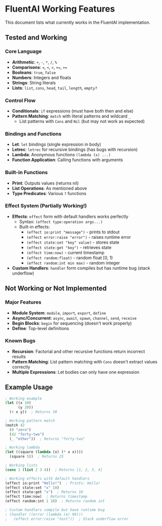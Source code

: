 # FluentAI Working Features

This document lists what currently works in the FluentAI implementation.

## Tested and Working

### Core Language
- **Arithmetic**: `+`, `-`, `*`, `/`, `%`
- **Comparisons**: `=`, `<`, `>`, `<=`, `>=`  
- **Booleans**: `true`, `false`
- **Numbers**: Integers and floats
- **Strings**: String literals
- **Lists**: `list`, `cons`, `head`, `tail`, `length`, `empty?`

### Control Flow
- **Conditionals**: `if` expressions (must have both then and else)
- **Pattern Matching**: `match` with literal patterns and wildcard `_`
  - List patterns with `Cons` and `Nil` (but may not work as expected)

### Bindings and Functions
- **Let**: `let` bindings (single expression in body)
- **Letrec**: `letrec` for recursive bindings (has bugs with recursion)
- **Lambda**: Anonymous functions `(lambda (x) ...)`
- **Function Application**: Calling functions with arguments

### Built-in Functions  
- **Print**: Outputs values (returns nil)
- **List Operations**: As mentioned above
- **Type Predicates**: Various `?` functions

### Effect System (Partially Working!)
- **Effects**: `effect` form with default handlers works perfectly
  - Syntax: `(effect type:operation args...)`
  - Built-in effects:
    - `(effect io:print "message")` - prints to stdout
    - `(effect error:raise "error")` - raises runtime error
    - `(effect state:set "key" value)` - stores state
    - `(effect state:get "key")` - retrieves state
    - `(effect time:now)` - current timestamp
    - `(effect random:float)` - random float [0, 1)
    - `(effect random:int min max)` - random integer
- **Custom Handlers**: `handler` form compiles but has runtime bug (stack underflow)

## Not Working or Not Implemented

### Major Features
- **Module System**: `module`, `import`, `export`, `define`
- **Async/Concurrent**: `async`, `await`, `spawn`, `channel`, `send`, `receive`
- **Begin Blocks**: `begin` for sequencing (doesn't work properly)
- **Define**: Top-level definitions

### Known Bugs
- **Recursion**: Factorial and other recursive functions return incorrect results
- **Pattern Matching**: List pattern matching with `Cons` doesn't extract values correctly
- **Multiple Expressions**: Let bodies can only have one expression

## Example Usage

```scheme
; Working example
(let ((x 10)
      (y 20))
  (+ x y))  ; Returns 30

; Working pattern match
(match 42
  (0 "zero")
  (42 "forty-two")
  (_ "other"))  ; Returns "forty-two"

; Working lambda
(let ((square (lambda (x) (* x x))))
  (square 5))  ; Returns 25

; Working lists
(cons 1 (list 2 3 4))  ; Returns [1, 2, 3, 4]

; Working effects with default handlers
(effect io:print "Hello!")  ; Prints: Hello!
(effect state:set "x" 10)
(effect state:get "x")  ; Returns 10
(effect time:now)  ; Returns timestamp
(effect random:int 1 10)  ; Returns random int

; Custom handlers compile but have runtime bug
; (handler ((error (lambda (e) 99))) 
;   (effect error:raise "test"))  ; Stack underflow error
```